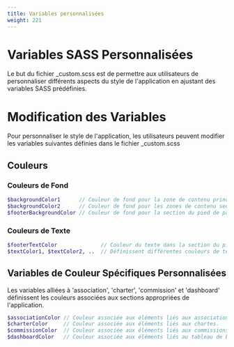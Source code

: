 ```yaml
---
title: Variables personnalisées
weight: 221
---
```


# Variables SASS Personnalisées

Le but du fichier _custom.scss est de permettre aux utilisateurs de personnaliser différents aspects du style de l'application en ajustant des variables SASS prédéfinies. 

# Modification des Variables

Pour personnaliser le style de l'application, les utilisateurs peuvent modifier les variables suivantes définies dans le fichier _custom.scss


## Couleurs

### Couleurs de Fond
```scss
$backgroundColor1      // Couleur de fond pour la zone de contenu principale.
$backgroundColor2      // Couleur de fond pour les zones de contenu secondaires.
$footerBackgroundColor // Couleur de fond pour la section du pied de page.
```

### Couleurs de Texte
```scss
$footerTextColor              // Couleur du texte dans la section du pied de page.
$textColor1, $textColor2, ..  // Définissent différentes couleurs de texte utilisées dans toute l'application.

```
## Variables de Couleur Spécifiques Personnalisées

Les variables alliées à 'association', 'charter', 'commission' et 'dashboard' définissent les couleurs associées aux sections appropriées de l'application. 

```scss
$associationColor // Couleur associée aux éléments liés aux associations.
$charterColor     // Couleur associée aux éléments liés aux chartes.
$commissionColor  // Couleur associée aux éléments liés aux commissions.
$dashboardColor   // Couleur associée aux éléments liés au tableau de bord.
```
